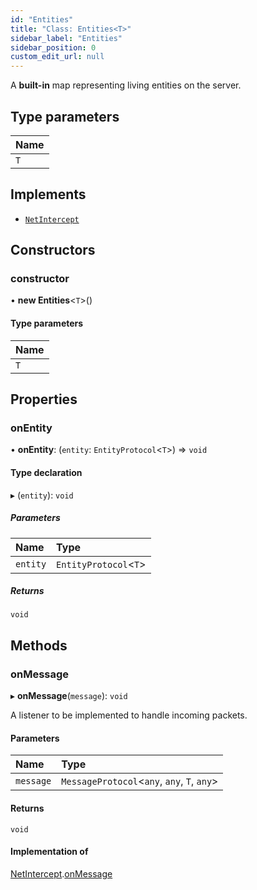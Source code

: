 ```yaml
---
id: "Entities"
title: "Class: Entities<T>"
sidebar_label: "Entities"
sidebar_position: 0
custom_edit_url: null
---
```


A **built-in** map representing living entities on the server.

## Type parameters

| Name |
| :------ |
| `T` |

## Implements

- [`NetIntercept`](../interfaces/NetIntercept.md)

## Constructors

### constructor

• **new Entities**<`T`\>()

#### Type parameters

| Name |
| :------ |
| `T` |

## Properties

### onEntity

• **onEntity**: (`entity`: `EntityProtocol`<`T`\>) => `void`

#### Type declaration

▸ (`entity`): `void`

##### Parameters

| Name | Type |
| :------ | :------ |
| `entity` | `EntityProtocol`<`T`\> |

##### Returns

`void`

## Methods

### onMessage

▸ **onMessage**(`message`): `void`

A listener to be implemented to handle incoming packets.

#### Parameters

| Name | Type |
| :------ | :------ |
| `message` | `MessageProtocol`<`any`, `any`, `T`, `any`\> |

#### Returns

`void`

#### Implementation of

[NetIntercept](../interfaces/NetIntercept.md).[onMessage](../interfaces/NetIntercept.md#onmessage-198)
